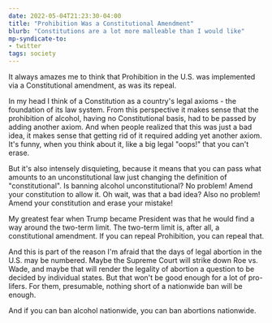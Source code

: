 ```yaml
---
date: 2022-05-04T21:23:30-04:00
title: "Prohibition Was a Constitutional Amendment"
blurb: "Constitutions are a lot more malleable than I would like"
mp-syndicate-to:
- twitter
tags: society
---
```


It always amazes me to think that Prohibition in the U.S. was implemented
via a Constitutional amendment, as was its repeal.

In my head I think of a Constitution as a country's legal axioms - the
foundation of its law system.  From this perspective it makes sense that the
prohibition of alcohol, having no Constitutional basis, had to be passed by
adding another axiom.  And when people realized that this was just a bad
idea, it makes sense that getting rid of it required adding yet another
axiom.  It's funny, when you think about it, like a big legal "oops!" that
you can't erase.

But it's also intensely disquieting, because it means that you can pass what
amounts to an unconstitutional law just changing the definition of
"constitutional".  Is banning alcohol unconstitutional?  No problem!  Amend
your constitution to allow it.  Oh wait, was that a bad idea?  Also no
problem!  Amend your constitution and erase your mistake!

My greatest fear when Trump became President was that he would find a way
around the two-term limit.  The two-term limit is, after all, a
constitutional amendment.  If you can repeal Prohibition, you can repeal
that.

And this is part of the reason I'm afraid that the days of legal abortion in
the U.S. may be numbered.  Maybe the Supreme Court will strike down Roe
vs. Wade, and maybe that will render the legality of abortion a question to
be decided by individual states.  But that won't be good enough for a lot of
pro-lifers.  For them, presumable, nothing short of a nationwide ban will be
enough.

And if you can ban alcohol nationwide, you can ban abortions nationwide.
